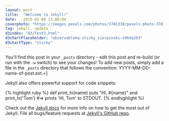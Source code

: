 ```yaml
---
layout: post
title:  "Welcome to Jekyll!"
date:   2015-02-08 13:06:04
coverphoto: "https://images.pexels.com/photos/3781338/pexels-photo-3781338.jpeg?w=640"
tag: jekyll, update
d3index: "D3/Test3.html"
d3chartPlaceholder: "observablehq-sticky_sierpinski-e96da203"
d3chartType: "sticky"
---
```


You'll find this post in your `_posts` directory - edit this post and re-build (or run with the `-w` switch) to see your changes!
To add new posts, simply add a file in the `_posts` directory that follows the convention: YYYY-MM-DD-name-of-post.ext.=]
<!--more-->
Jekyll also offers powerful support for code snippets:

{% highlight ruby %}
def print_hi(name)
  puts "Hi, #{name}"
end
print_hi('Tom')
#=> prints 'Hi, Tom' to STDOUT.
{% endhighlight %}

Check out the [Jekyll docs][jekyll] for more info on how to get the most out of Jekyll. File all bugs/feature requests at [Jekyll's GitHub repo][jekyll-gh].

[jekyll-gh]: https://github.com/mojombo/jekyll
[jekyll]:    http://jekyllrb.com

